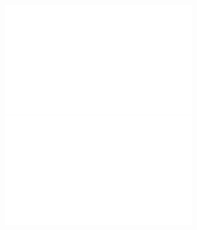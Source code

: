![](https://raw.githubusercontent.com/drewdevvv/github-stats/master/generated/overview.svg)
![](https://raw.githubusercontent.com/drewdevvv/github-stats/master/generated/languages.svg)